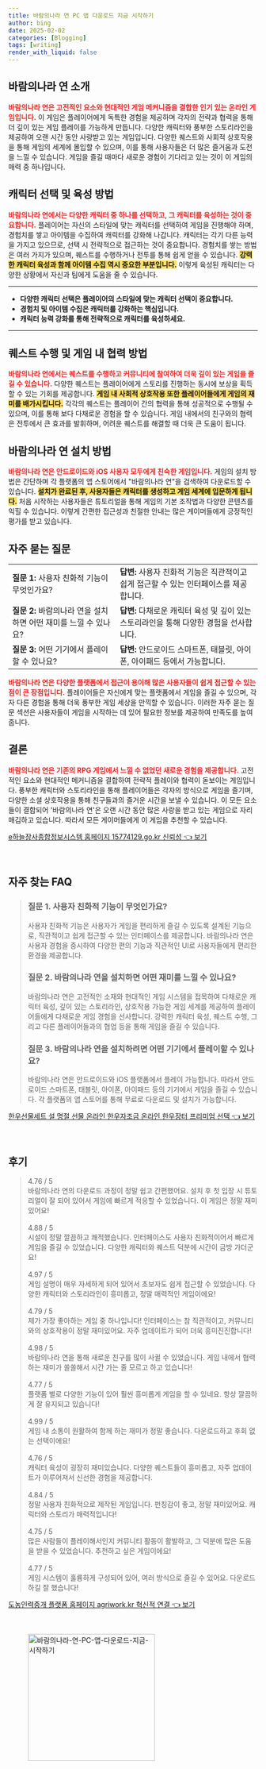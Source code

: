 ```yaml
---
title: 바람의나라 연 PC 앱 다운로드 지금 시작하기
author: bing
date: 2025-02-02
categories: [Blogging]
tags: [writing]
render_with_liquid: false
---
```



<h2 id='바람의나라연소개'>바람의나라 연 소개</h2>

<p><b><span style="color: #ee2323;">바람의나라 연은 고전적인 요소와 현대적인 게임 메커니즘을 결합한 인기 있는 온라인 게임입니다.</span></b> 이 게임은 플레이어에게 독특한 경험을 제공하며 각자의 전략과 협력을 통해 더 깊이 있는 게임 플레이를 가능하게 만듭니다. 다양한 캐릭터와 풍부한 스토리라인을 제공하여 오랜 시간 동안 사랑받고 있는 게임입니다. 다양한 퀘스트와 사회적 상호작용을 통해 게임의 세계에 몰입할 수 있으며, 이를 통해 사용자들은 더 많은 즐거움과 도전을 느낄 수 있습니다. 게임을 즐길 때마다 새로운 경험이 기다리고 있는 것이 이 게임의 매력 중 하나입니다.</p>

<h2 id='캐릭터선택및육성방법'>캐릭터 선택 및 육성 방법</h2>

<p><b><span style="color: #ee2323;">바람의나라 연에서는 다양한 캐릭터 중 하나를 선택하고, 그 캐릭터를 육성하는 것이 중요합니다.</span></b> 플레이어는 자신의 스타일에 맞는 캐릭터를 선택하여 게임을 진행해야 하며, 경험치를 쌓고 아이템을 수집하여 캐릭터를 강화해 나갑니다. 캐릭터는 각기 다른 능력을 가지고 있으므로, 선택 시 전략적으로 접근하는 것이 중요합니다. 경험치를 쌓는 방법은 여러 가지가 있으며, 퀘스트를 수행하거나 전투를 통해 쉽게 얻을 수 있습니다. <b><span style="background-color: #ffe066;">강력한 캐릭터 육성과 함께 아이템 수집 역시 중요한 부분입니다.</span></b> 이렇게 육성된 캐릭터는 다양한 상황에서 자신과 팀에게 도움을 줄 수 있습니다.</p>

<hr />

<ul>
    <li><b>다양한 캐릭터 선택은 플레이어의 스타일에 맞는 캐릭터 선택이 중요합니다.</b></li>
    <li><b>경험치 및 아이템 수집은 캐릭터를 강화하는 핵심입니다.</b></li>
    <li><b>캐릭터 능력 강화를 통해 전략적으로 캐릭터를 육성하세요.</b></li>
</ul>

<hr />

<h2 id='퀘스트수행및게임내협력방법'>퀘스트 수행 및 게임 내 협력 방법</h2>

<p><b><span style="color: #ee2323;">바람의나라 연에서는 퀘스트를 수행하고 커뮤니티에 참여하여 더욱 깊이 있는 게임을 즐길 수 있습니다.</span></b> 다양한 퀘스트는 플레이어에게 스토리를 진행하는 동시에 보상을 획득할 수 있는 기회를 제공합니다. <b><span style="background-color: #ffe066;">게임 내 사회적 상호작용 또한 플레이어들에게 게임의 재미를 배가시킵니다.</span></b> 각각의 퀘스트는 플레이어 간의 협력을 통해 성공적으로 수행될 수 있으며, 이를 통해 보다 다채로운 경험을 할 수 있습니다. 게임 내에서의 친구와의 협력은 전투에서 큰 효과를 발휘하며, 어려운 퀘스트를 해결할 때 더욱 큰 도움이 됩니다.</p>

<h2 id='바람의나라연설치방법'>바람의나라 연 설치 방법</h2>

<p><b><span style="color: #ee2323;">바람의나라 연은 안드로이드와 iOS 사용자 모두에게 친숙한 게임입니다.</span></b> 게임의 설치 방법은 간단하며 각 플랫폼의 앱 스토어에서 "바람의나라 연"을 검색하여 다운로드할 수 있습니다. <b><span style="background-color: #ffe066;">설치가 완료된 후, 사용자들은 캐릭터를 생성하고 게임 세계에 입문하게 됩니다.</span></b> 처음 시작하는 사용자들은 튜토리얼을 통해 게임의 기본 조작법과 다양한 콘텐츠를 익힐 수 있습니다. 이렇게 간편한 접근성과 친절한 안내는 많은 게이머들에게 긍정적인 평가를 받고 있습니다.</p>

<h2 id='자주묻는질문'>자주 묻는 질문</h2>

<table>
    <tr>
        <td><b>질문 1:</b> 사용자 친화적 기능이 무엇인가요?</td>
        <td><b>답변:</b> 사용자 친화적 기능은 직관적이고 쉽게 접근할 수 있는 인터페이스를 제공합니다.</td>
    </tr>
    <tr>
        <td><b>질문 2:</b> 바람의나라 연을 설치하면 어떤 재미를 느낄 수 있나요?</td>
        <td><b>답변:</b> 다채로운 캐릭터 육성 및 깊이 있는 스토리라인을 통해 다양한 경험을 선사합니다.</td>
    </tr>
    <tr>
        <td><b>질문 3:</b> 어떤 기기에서 플레이할 수 있나요?</td>
        <td><b>답변:</b> 안드로이드 스마트폰, 태블릿, 아이폰, 아이패드 등에서 가능합니다.</td>
    </tr>
</table>

<p><b><span style="color: #ee2323;">바람의나라 연은 다양한 플랫폼에서 접근이 용이해 많은 사용자들이 쉽게 접근할 수 있는 점이 큰 장점입니다.</span></b> 플레이어들은 자신에게 맞는 플랫폼에서 게임을 즐길 수 있으며, 각자 다른 경험을 통해 더욱 풍부한 게임 세상을 만끽할 수 있습니다. 이러한 자주 묻는 질문 섹션은 사용자들이 게임을 시작하는 데 있어 필요한 정보를 제공하여 만족도를 높여줍니다.</p>

<h2 id='결론'>결론</h2>

<p><b><span style="color: #ee2323;">바람의나라 연은 기존의 RPG 게임에서 느낄 수 없었던 새로운 경험을 제공합니다.</span></b> 고전적인 요소와 현대적인 메커니즘을 결합하여 전략적 플레이와 협력이 돋보이는 게임입니다. 풍부한 캐릭터와 스토리라인을 통해 플레이어들은 각자의 방식으로 게임을 즐기며, 다양한 소셜 상호작용을 통해 친구들과의 즐거운 시간을 보낼 수 있습니다. 이 모든 요소들이 결합되어 '바람의나라 연'은 오랜 시간 동안 많은 사랑을 받고 있는 게임으로 자리매김하고 있습니다. 따라서 모든 게이머들에게 이 게임을 추천할 수 있습니다.</p>


<p><a class="click-button" title="e하늘장사종합정보시스템 홈페이지 15774129.go.kr 신뢰성" href="https://somered.github.io/posts/e%ED%95%98%EB%8A%98%EC%9E%A5%EC%82%AC%EC%A2%85%ED%95%A9%EC%A0%95%EB%B3%B4%EC%8B%9C%EC%8A%A4%ED%85%9C-%ED%99%88%ED%8E%98%EC%9D%B4%EC%A7%80-15774129.go.kr-%EC%8B%A0%EB%A2%B0%EC%84%B1/" rel="dofollow">e하늘장사종합정보시스템 홈페이지 15774129.go.kr 신뢰성 👈 보기</a></p><br>
<h2 id='자주_찾는_FAQ'>자주 찾는 FAQ</h2>
<div itemscope="" itemtype="https://schema.org/FAQPage"> 
<blockquote> 
<div itemscope="" itemprop="mainEntity" itemtype="https://schema.org/Question"> 
<h3 itemprop="name">질문 1. 사용자 친화적 기능이 무엇인가요?</h3> 
<div itemscope="" itemprop="acceptedAnswer" itemtype="https://schema.org/Answer"> 
<span itemprop="text"> 
<p>사용자 친화적 기능은 사용자가 게임을 편리하게 즐길 수 있도록 설계된 기능으로, 직관적이고 쉽게 접근할 수 있는 인터페이스를 제공합니다. 바람의나라 연은 사용자 경험을 중시하여 다양한 편의 기능과 직관적인 UI로 사용자들에게 편리한 환경을 제공합니다.</p> 
</span> 
</div> 
</div> 
<div itemscope="" itemprop="mainEntity" itemtype="https://schema.org/Question"> 
<h3 itemprop="name">질문 2. 바람의나라 연을 설치하면 어떤 재미를 느낄 수 있나요?</h3> 
<div itemscope="" itemprop="acceptedAnswer" itemtype="https://schema.org/Answer"> 
<span itemprop="text"> 
<p>바람의나라 연은 고전적인 소재와 현대적인 게임 시스템을 접목하여 다채로운 캐릭터 육성, 깊이 있는 스토리라인, 상호작용 가능한 게임 세계를 제공하여 플레이어들에게 다채로운 게임 경험을 선사합니다. 강력한 캐릭터 육성, 퀘스트 수행, 그리고 다른 플레이어들과의 협업 등을 통해 게임을 즐길 수 있습니다.</p> 
</span> 
</div> 
</div> 
<div itemscope="" itemprop="mainEntity" itemtype="https://schema.org/Question"> 
<h3 itemprop="name">질문 3. 바람의나라 연을 설치하려면 어떤 기기에서 플레이할 수 있나요?</h3> 
<div itemscope="" itemprop="acceptedAnswer" itemtype="https://schema.org/Answer"> 
<span itemprop="text"> 
<p>바람의나라 연은 안드로이드와 iOS 플랫폼에서 플레이 가능합니다. 따라서 안드로이드 스마트폰, 태블릿, 아이폰, 아이패드 등의 기기에서 게임을 즐길 수 있습니다. 각 플랫폼의 앱 스토어를 통해 무료로 다운로드 및 설치가 가능합니다.</p> 
</span> 
</div> 
</div> 
</blockquote> 
</div>
<p><a class="click-button" title="한우선물세트 설 명절 선물 온라인 한우자조금 온라인 한우장터 프리미엄 선택" href="https://somered.github.io/posts/%ED%95%9C%EC%9A%B0%EC%84%A0%EB%AC%BC%EC%84%B8%ED%8A%B8-%EC%84%A4-%EB%AA%85%EC%A0%88-%EC%84%A0%EB%AC%BC-%EC%98%A8%EB%9D%BC%EC%9D%B8-%ED%95%9C%EC%9A%B0%EC%9E%90%EC%A1%B0%EA%B8%88-%EC%98%A8%EB%9D%BC%EC%9D%B8-%ED%95%9C%EC%9A%B0%EC%9E%A5%ED%84%B0-%ED%94%84%EB%A6%AC%EB%AF%B8%EC%97%84-%EC%84%A0%ED%83%9D/" rel="dofollow">한우선물세트 설 명절 선물 온라인 한우자조금 온라인 한우장터 프리미엄 선택 👈 보기</a></p><br>
<h2 id='후기'>후기</h2>
<div itemscope itemtype="https://schema.org/Product">
  <blockquote>
  <div itemprop="review" itemscope itemtype="https://schema.org/Review">
      <div itemprop="reviewRating" itemscope itemtype="https://schema.org/Rating"> <span itemprop="ratingValue">4.76</span> / <span itemprop="bestRating">5</span> </div>
      <span itemprop="reviewBody">바람의나라 연의 다운로드 과정이 정말 쉽고 간편했어요. 설치 후 첫 입장 시 튜토리얼이 잘 되어 있어서 게임에 빠르게 적응할 수 있었습니다. 이 게임은 정말 재미있어요!</span>
  </div>
  <br>
  <div itemprop="review" itemscope itemtype="https://schema.org/Review">
      <div itemprop="reviewRating" itemscope itemtype="https://schema.org/Rating"> <span itemprop="ratingValue">4.88</span> / <span itemprop="bestRating">5</span> </div>
      <span itemprop="reviewBody">시설이 정말 깔끔하고 쾌적했습니다. 인터페이스도 사용자 친화적이어서 빠르게 게임을 즐길 수 있었습니다. 다양한 캐릭터와 퀘스트 덕분에 시간이 금방 가더군요!</span>
  </div>
  <br>
  <div itemprop="review" itemscope itemtype="https://schema.org/Review">
      <div itemprop="reviewRating" itemscope itemtype="https://schema.org/Rating"> <span itemprop="ratingValue">4.97</span> / <span itemprop="bestRating">5</span> </div>
      <span itemprop="reviewBody">게임 설명이 매우 자세하게 되어 있어서 초보자도 쉽게 접근할 수 있었습니다. 다양한 캐릭터와 스토리라인이 흥미롭고, 정말 매력적인 게임이에요!</span>
  </div>
  <br>
  <div itemprop="review" itemscope itemtype="https://schema.org/Review">
      <div itemprop="reviewRating" itemscope itemtype="https://schema.org/Rating"> <span itemprop="ratingValue">4.79</span> / <span itemprop="bestRating">5</span> </div>
      <span itemprop="reviewBody">제가 가장 좋아하는 게임 중 하나입니다! 인터페이스는 참 직관적이고, 커뮤니티와의 상호작용이 정말 재미있어요. 자주 업데이트가 되어 더욱 흥미진진합니다!</span>
  </div>
  <br>
  <div itemprop="review" itemscope itemtype="https://schema.org/Review">
      <div itemprop="reviewRating" itemscope itemtype="https://schema.org/Rating"> <span itemprop="ratingValue">4.98</span> / <span itemprop="bestRating">5</span> </div>
      <span itemprop="reviewBody">바람의나라 연을 통해 새로운 친구를 많이 사귈 수 있었습니다. 게임 내에서 협력하는 재미가 쏠쏠해서 시간 가는 줄 모르고 하고 있습니다!</span>
  </div>
  <br>
  <div itemprop="review" itemscope itemtype="https://schema.org/Review">
      <div itemprop="reviewRating" itemscope itemtype="https://schema.org/Rating"> <span itemprop="ratingValue">4.77</span> / <span itemprop="bestRating">5</span> </div>
      <span itemprop="reviewBody">플랫폼 별로 다양한 기능이 있어 훨씬 흥미롭게 게임을 할 수 있네요. 항상 깔끔하게 잘 유지되고 있습니다!</span>
  </div>
  <br>
  <div itemprop="review" itemscope itemtype="https://schema.org/Review">
      <div itemprop="reviewRating" itemscope itemtype="https://schema.org/Rating"> <span itemprop="ratingValue">4.99</span> / <span itemprop="bestRating">5</span> </div>
      <span itemprop="reviewBody">게임 내 소통이 원활하여 함께 하는 재미가 정말 좋습니다. 다운로드하고 후회 없는 선택이에요!</span>
  </div>
  <br>
  <div itemprop="review" itemscope itemtype="https://schema.org/Review">
      <div itemprop="reviewRating" itemscope itemtype="https://schema.org/Rating"> <span itemprop="ratingValue">4.76</span> / <span itemprop="bestRating">5</span> </div>
      <span itemprop="reviewBody">캐릭터 육성이 굉장히 재미있습니다. 다양한 퀘스트들이 흥미롭고, 자주 업데이트가 이루어져서 신선한 경험을 제공합니다.</span>
  </div>
  <br>
  <div itemprop="review" itemscope itemtype="https://schema.org/Review">
      <div itemprop="reviewRating" itemscope itemtype="https://schema.org/Rating"> <span itemprop="ratingValue">4.84</span> / <span itemprop="bestRating">5</span> </div>
      <span itemprop="reviewBody">정말 사용자 친화적으로 제작된 게임입니다. 펀칭감이 좋고, 정말 재미있어요. 캐릭터와 스토리가 매력적입니다!</span>
  </div>
  <br>
  <div itemprop="review" itemscope itemtype="https://schema.org/Review">
      <div itemprop="reviewRating" itemscope itemtype="https://schema.org/Rating"> <span itemprop="ratingValue">4.75</span> / <span itemprop="bestRating">5</span> </div>
      <span itemprop="reviewBody">많은 사람들이 플레이해서인지 커뮤니티 활동이 활발하고, 그 덕분에 많은 도움을 받을 수 있었습니다. 추천하고 싶은 게임이에요!</span>
  </div>
  <br>
  <div itemprop="review" itemscope itemtype="https://schema.org/Review">
      <div itemprop="reviewRating" itemscope itemtype="https://schema.org/Rating"> <span itemprop="ratingValue">4.77</span> / <span itemprop="bestRating">5</span> </div>
      <span itemprop="reviewBody">게임 시스템이 훌륭하게 구성되어 있어, 여러 방식으로 즐길 수 있어요. 다운로드하길 잘 했습니다!</span>
  </div>
  </blockquote>
</div>
<p><a class="click-button" title="도농인력중개 플랫폼 홈페이지 agriwork.kr 혁신적 연결" href="https://somered.github.io/posts/%EB%8F%84%EB%86%8D%EC%9D%B8%EB%A0%A5%EC%A4%91%EA%B0%9C-%ED%94%8C%EB%9E%AB%ED%8F%BC-%ED%99%88%ED%8E%98%EC%9D%B4%EC%A7%80-agriwork.kr-%ED%98%81%EC%8B%A0%EC%A0%81-%EC%97%B0%EA%B2%B0/" rel="dofollow">도농인력중개 플랫폼 홈페이지 agriwork.kr 혁신적 연결 👈 보기</a></p><br>
<figure class="image"><img src="https://somered.github.io/assets/img/thumbnail/바람의나라-연-PC-앱-다운로드-지금-시작하기.webp" alt="바람의나라-연-PC-앱-다운로드-지금-시작하기" width="256" height="256"></figure>